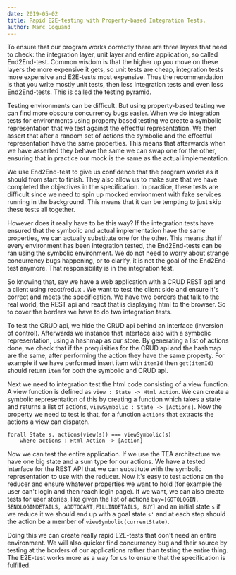 ```yaml
---
date: 2019-05-02
title: Rapid E2E-testing with Property-based Integration Tests.
author: Marc Coquand
---
```


To ensure that our program works correctly there are three layers that need to
check: the integration layer, unit layer and entire application, so called
End2End-test. Common wisdom is that the higher up you move on these layers the
more expensive it gets, so unit tests are cheap, integration tests more
expensive and E2E-tests most expensive. Thus the recommendation is that you
write mostly unit tests, then less integration tests and even less
End2End-tests. This is called the testing pyramid.

Testing environments can be difficult. But using property-based testing we can
find more obscure concurrency bugs easier. When we do integration tests for
environments using property based testing we create a symbolic representation
that we test against the effectful representation. We then assert that after a
random set of actions the symbolic and the effectful representation have the
same properties. This means that afterwards when we have asserted they behave
the same we can swap one for the other, ensuring that in practice our mock is
the same as the actual implementation.

We use End2End-test to give us confidence that the program works as it should
from start to finish. They also allow us to make sure that we have completed the
objectives in the specification. In practice, these tests are difficult since we
need to spin up mocked environment with fake services running in the background.
This means that it can be tempting to just skip these tests all together.

However does it really have to be this way? If the integration tests have
ensured that the symbolic and actual implementation have the same properties, we
can actually substitute one for the other. This means that if every environment
has been integration tested, the End2End-tests can be ran using the symbolic
environment. We do not need to worry about strange concurrency bugs happening,
or to clarify, it is not the goal of the End2End-test anymore. That
responsibility is in the integration test.

So knowing that, say we have a web application with a CRUD REST api and a client
using react/redux . We want to test the client side and ensure it's correct and
meets the specification. We have two borders that talk to the real world, the
REST api and react that is displaying html to the browser. So to cover the borders we have
to do two integration tests.

To test the CRUD api, we hide the CRUD api behind an interface (inversion of
control). Afterwards we instance that interface also with a symbolic
representation, using a hashmap as our store. By generating a list of actions
done, we check that if the prequisities for the CRUD api and the hashmap are the
same, after performing the action they have the same property. For example if we
have performed insert item with `itemId` then `get(itemId)` should return `item`
for both the symbolic and CRUD api.

Next we need to integration test the html code consisting of a view function. A
view function is defined as `view : State -> Html Action`. We can create a
symbolic representation of this by creating a function which takes a state and
returns a list of actions, `viewSymbolic : State -> [Actions]`. Now the property
we need to test is that, for a function `actions` that extracts the actions a
view can dispatch.

```
forall State s. actions(view(s)) === viewSymbolic(s)
    where actions : Html Action -> [Action]
```

Now we can test the entire application. If we use the TEA architecture we have
one big state and a sum type for our actions. We have a tested interface for the
REST API that we can substitute with the symbolic representation to use with the
reducer. Now it's easy to test actions on the reducer and ensure whatever
properties we want to hold (for example the user can't login and then reach
login page). If we want, we can also create tests for user stories, like given
the list of actions `buy=[GOTOLOGIN, SENDLOGINDETAILS, ADDTOCART,FILLINDETAILS, BUY]` and an initial state `s` if we reduce it we should end up with a goal
state `s'` and at each step should the action be a member of
`viewSymbolic(currentState)`.

Doing this we can create really rapid E2E-tests that don't need an entire
environment. We will also quicker find concurrency bug and their source by
testing at the borders of our applications rather than testing the entire thing.
The E2E-test works more as a way for us to ensure that the specification is
fulfilled.
